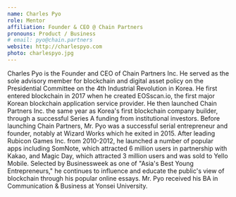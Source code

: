 ```yaml
---
name: Charles Pyo
role: Mentor
affiliation: Founder & CEO @ Chain Partners
pronouns: Product / Business
# email: pyo@chain.partners
website: http://charlespyo.com
photo: charlespyo.jpg
---
```


Charles Pyo is the Founder and CEO of Chain Partners Inc. He served as the sole advisory member for blockchain and digital asset policy on the Presidential Committee on the 4th Industrial Revolution in Korea. He first entered blockchain in 2017 when he created EOSscan.io, the first major Korean blockchain application service provider. He then launched Chain Partners Inc. the same year as Korea's first blockchain company builder, through a successful Series A funding from institutional investors. Before launching Chain Partners, Mr. Pyo was a successful serial entrepreneur and founder, notably at Wizard Works which he exited in 2015. After leading Rubicon Games Inc. from 2010-2012, he launched a number of popular apps including SomNote, which attracted 6 million users in partnership with Kakao, and Magic Day, which attracted 3 million users and was sold to Yello Mobile. Selected by Businessweek as one of "Asia's Best Young Entrepreneurs," he continues to influence and educate the public's view of blockchain through his popular online essays. Mr. Pyo received his BA in Communication & Business at Yonsei University.
